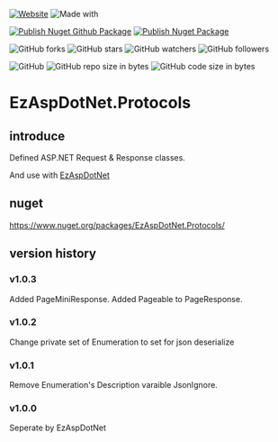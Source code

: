 [![Website](https://img.shields.io/website-up-down-green-red/http/shields.io.svg?label=elky-essay)](https://elky84.github.io)
![Made with](https://img.shields.io/badge/made%20with-.NET6-blue.svg)

[![Publish Nuget Github Package](https://github.com/elky84/EzAspDotNet.Protocols/actions/workflows/publish_github.yml/badge.svg)](https://github.com/elky84/EzAspDotNet.Protocols/actions/workflows/publish_github.yml)
[![Publish Nuget Package](https://github.com/elky84/EzAspDotNet.Protocols/actions/workflows/publish_nuget.yml/badge.svg)](https://github.com/elky84/EzAspDotNet.Protocols/actions/workflows/publish_nuget.yml)

![GitHub forks](https://img.shields.io/github/forks/elky84/EzAspDotNet.Protocols.svg?style=social&label=Fork)
![GitHub stars](https://img.shields.io/github/stars/elky84/EzAspDotNet.Protocols.svg?style=social&label=Stars)
![GitHub watchers](https://img.shields.io/github/watchers/elky84/EzAspDotNet.Protocols.svg?style=social&label=Watch)
![GitHub followers](https://img.shields.io/github/followers/elky84.svg?style=social&label=Follow)

![GitHub](https://img.shields.io/github/license/mashape/apistatus.svg)
![GitHub repo size in bytes](https://img.shields.io/github/repo-size/elky84/EzAspDotNet.Protocols.svg)
![GitHub code size in bytes](https://img.shields.io/github/languages/code-size/elky84/EzAspDotNet.Protocols.svg)


# EzAspDotNet.Protocols

## introduce

Defined ASP.NET Request & Response classes.

And use with [EzAspDotNet](https://github.com/elky84/EzAspDotNet)

## nuget

<https://www.nuget.org/packages/EzAspDotNet.Protocols/>

## version history

### v1.0.3

Added PageMiniResponse.
Added Pageable to PageResponse.

### v1.0.2

Change private set of Enumeration to set for json deserialize

### v1.0.1

Remove Enumeration's Description varaible JsonIgnore.

### v1.0.0

Seperate by EzAspDotNet